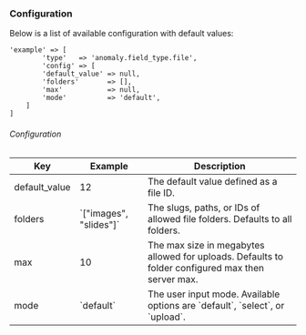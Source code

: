 ### Configuration[](#introduction/configuration)

Below is a list of available configuration with default values:

    'example' => [
            'type'   => 'anomaly.field_type.file',
            'config' => [
            'default_value' => null,
            'folders'       => [],
            'max'           => null,
            'mode'          => 'default',
        ]
    ]

###### Configuration

<table class="table table-bordered table-striped">
  <thead>
    <tr>
      <th>Key</th>
      <th>Example</th>
      <th>Description</th>
    </tr>
  </thead>
  <tbody>
    <tr>
      <td>
        default_value
      </td>
      <td>
        12
      </td>
      <td>
        The default value defined as a file ID.
      </td>
    </tr>
    <tr>
      <td>
        folders
      </td>
      <td>
        `["images", "slides"]`
      </td>
      <td>
        The slugs, paths, or IDs of allowed file folders. Defaults to all folders.
      </td>
    </tr>
    <tr>
      <td>
        max
      </td>
      <td>
        10
      </td>
      <td>
        The max size in megabytes allowed for uploads. Defaults to folder configured max then server max.
      </td>
    </tr>
    <tr>
      <td>
        mode
      </td>
      <td>
        `default`
      </td>
      <td>
        The user input mode. Available options are `default`, `select`, or `upload`.
      </td>
    </tr>
  </tbody>
</table>